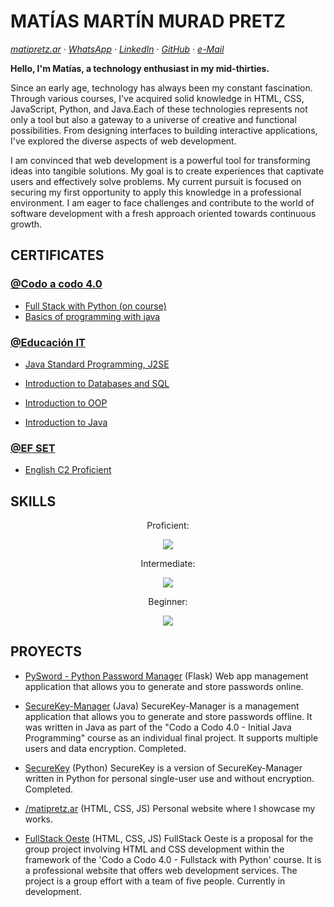 # MATÍAS MARTÍN MURAD PRETZ  

_[matipretz.ar](https://matipretz.ar/) · [WhatsApp](https://tinyurl.com/acces1) · [LinkedIn](https://www.linkedin.com/in/matipretz/) · [GitHub](https://github.com/matipretz) · [e-Mail](mailto:mati.pretz+dev@googlemail.com?subject=[CV])_  


**Hello, I'm Matías, a technology enthusiast in my mid-thirties.**

Since an early age, technology has always been my constant fascination. Through various courses, I've acquired solid knowledge in HTML, CSS, JavaScript, Python, and Java.Each of these technologies represents not only a tool but also a gateway to a universe of creative and functional possibilities. From designing interfaces to building interactive applications, I've explored the diverse aspects of web development.

I am convinced that web development is a powerful tool for transforming ideas into tangible solutions. My goal is to create experiences that captivate users and effectively solve problems. My current pursuit is focused on securing my first opportunity to apply this knowledge in a professional environment. I am eager to face challenges and contribute to the world of software development with a fresh approach oriented towards continuous growth.

## CERTIFICATES

### [@Codo a codo 4.0](https://agenciadeaprendizaje.bue.edu.ar/codo-a-codo/)

- [Full Stack with Python (on course)]()
- [Basics of programming with java](https://drive.google.com/file/d/1NRTS0h5E0a1epArzntPvWQ2vxd34Y-Yu)

### [@Educación IT](https://www.educacionit.com/)

-  [Java Standard Programming, J2SE](https://www.educacionit.com/perfil/matias-martin-murad-pretz-225217/certificado/25229)

- [Introduction to Databases and SQL](https://www.educacionit.com/perfil/matias-martin-murad-pretz-225217/certificado/27282)

- [Introduction to OOP](https://www.educacionit.com/perfil/matias-martin-murad-pretz-225217/certificado/25209)

- [Introduction to Java](https://www.educacionit.com/perfil/matias-martin-murad-pretz-225217/certificado/26726)

### [@EF SET](https://www.efset.org/)

- [English C2 Proficient](https://www.efset.org/cert/oiXghv)


## SKILLS
  <p align="center">Proficient:</p>
  

  <p align="center">
    <a href="https://skillicons.dev">
      <img src="https://skillicons.dev/icons?i=vscode,github,html,css,bootstrap,md" />
    </a>
  </p>
<p align="center"> Intermediate:</p>
  <p align="center">
    <a href="https://skillicons.dev">
      <img src="https://skillicons.dev/icons?i=js,tailwind,mysql,java,py,flask" />
    </a>
  </p>
<p align="center">Beginner:</p>
<p align="center">
    <a href="https://skillicons.dev">
      <img src="https://skillicons.dev/icons?i=ts,mongodb,express,react,nodejs,graphql,nextjs,vercel" />
    </a>
  </p>

## PROYECTS

- [PySword - Python Password Manager](https://github.com/matipretz/Py_Sword) (Flask)
    Web app management application that allows you to generate and store passwords online.
- [SecureKey-Manager](http://github.com/matipretz/SecureKey-Manager) (Java)
    SecureKey-Manager is a management application that allows you to generate and store passwords offline. It was written in Java as part of the "Codo a Codo 4.0 - Initial Java Programming" course as an individual final project. It supports multiple users and data encryption. Completed.
- [SecureKey](http://github.com/matipretz/SecureKey) (Python)
    SecureKey is a version of SecureKey-Manager written in Python for personal single-user use and without encryption. Completed.

- [/matipretz.ar](http://matipretz.ar) (HTML, CSS, JS)
    Personal website where I showcase my works.
- [FullStack Oeste](http://matipretz.ar/fullstackoeste) (HTML, CSS, JS)
    FullStack Oeste is a proposal for the group project involving HTML and CSS development within the framework of the 'Codo a Codo 4.0 - Fullstack with Python' course. It is a professional website that offers web development services. The project is a group effort with a team of five people. Currently in development.


